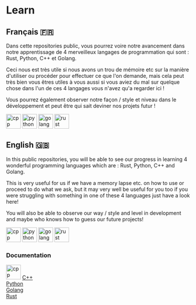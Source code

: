 # Learn

## Français 🇫🇷

Dans cette repositories public, vous pourrez voire notre avancement dans notre apprentissage de 4 merveilleux langages de programmation qui sont : Rust, Python, C++ et Golang. 

Ceci nous est très utile si nous avons un trou de mémoire etc sur la manière d'utiliser ou procéder pour effectuer ce que l'on demande, mais cela peut très bien vous êtres utiles à vous aussi si vous aviez du mal sur quelque chose dans l'un de ces 4 langages vous n'avez qu'a regarder ici !

Vous pourrez également observer notre façon / style et niveau dans le développement et peut être qui sait deviner nos projets futur !

<p align="left">  <img src="https://devicons.github.io/devicon/devicon.git/icons/cplusplus/cplusplus-original.svg" alt="cpp" width="40" height="40"/>  <img src="https://devicons.github.io/devicon/devicon.git/icons/python/python-original.svg" alt="python" width="40" height="40"/>  <img src="https://devicons.github.io/devicon/devicon.git/icons/go/go-original.svg" alt="golang" width="40" height="40"/>  <img src="https://devicons.github.io/devicon/devicon.git/icons/rust/rust-plain.svg" alt="rust" width="40" height="40"/>


## English 🇬🇧

In this public repositories, you will be able to see our progress in learning 4 wonderful programming languages which are : Rust, Python, C++ and Golang. 

This is very useful for us if we have a memory lapse etc. on how to use or proceed to do what we ask, but it may very well be useful for you too if you were struggling with something in one of these 4 languages just have a look here!

You will also be able to observe our way / style and level in development and maybe who knows how to guess our future projects!

<p align="left"> <img src="https://devicons.github.io/devicon/devicon.git/icons/cplusplus/cplusplus-original.svg" alt="cpp" width="40" height="40"/>  <img src="https://devicons.github.io/devicon/devicon.git/icons/python/python-original.svg" alt="python" width="40" height="40"/>  <img src="https://devicons.github.io/devicon/devicon.git/icons/go/go-original.svg" alt="golang" width="40" height="40"/>  <img src="https://devicons.github.io/devicon/devicon.git/icons/rust/rust-plain.svg" alt="rust" width="40" height="40"/>


### Documentation

<img src="https://devicons.github.io/devicon/devicon.git/icons/cplusplus/cplusplus-original.svg" alt="cpp" width="40" height="40"/>  [C++](https://devdocs.io/cpp/)            
[Python](https://docs.python.org/3/index.html)  
[Golang](https://golang.org/doc/)  
[Rust](https://www.rust-lang.org/learn)
